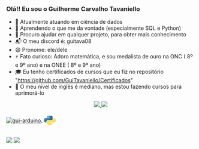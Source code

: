 ### Olá!! Eu sou o Guilherme Carvalho Tavaniello

- 🔭 Atualmente atuando em ciência de dados
- 🌱 Aprendendo o que me da vontade (especialmente SQL e Python)
- 👯 Procuro ajudar em qualquer projeto, para obter mais conhecimento
- 📬 O meu discord é: guitava08
- 😄 Pronome: ele/dele
- ⚡ Fato curioso: Adoro matemática, e sou medalista de ouro na ONC ( 8º e 9º ano) e na ONEE ( 8º e 9º ano)
- 🎓 Eu tenho certificados de cursos que eu fiz no repositório "https://github.com/GuiTavaniello/Certificados"
- 📕 O meu nível de inglês é mediano, mas estou fazendo cursos para aprimorá-lo

<div align="center">
  <a href="https://github.com/GuiTavaniello">
  <img height="180em" src="https://github-readme-stats.vercel.app/api?username=GuiTavaniello&show_icons=true&theme=dark&include_all_commits=true&count_private=true"/>
  <img height="180em" src="https://github-readme-stats.vercel.app/api/top-langs/?username=GuiTavaniello&layout=compact&langs_count=7&theme=dark"/>
</div>

<div style="display: inline_block"><br>
  <img align="center" alt="gui-arduino" height="30" width="40" src="https://cdn.jsdelivr.net/gh/devicons/devicon/icons/arduino/arduino-original.svg" />
  <img align="center" alt="gui-Python" height="30" width="40" src="https://raw.githubusercontent.com/devicons/devicon/master/icons/python/python-original.svg">
</div>

##

<div>

  <a href="https://www.instagram.com/gui.tavaniello" target="_blank"><img src="https://img.shields.io/badge/-Instagram-%23E4405F?style=for-the-badge&logo=instagram&logoColor=white" target="_blank"></a>
  <a href = "mailto:guitavaniello@gmail.com"><img src="https://img.shields.io/badge/-Gmail-%23333?style=for-the-badge&logo=gmail&logoColor=white" target="_blank"></a>

</div>
